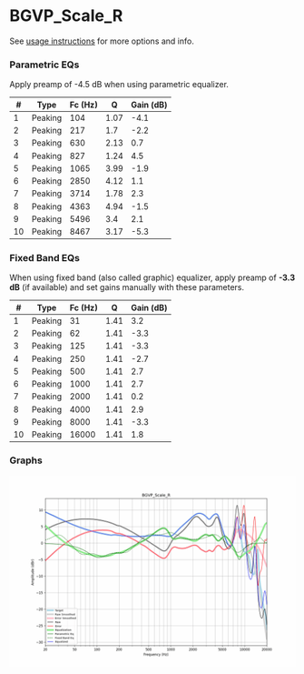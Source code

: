 # BGVP_Scale_R
See [usage instructions](https://github.com/jaakkopasanen/AutoEq#usage) for more options and info.

### Parametric EQs
Apply preamp of -4.5 dB when using parametric equalizer.

|   # | Type    |   Fc (Hz) |    Q |   Gain (dB) |
|-----|---------|-----------|------|-------------|
|   1 | Peaking |       104 | 1.07 |        -4.1 |
|   2 | Peaking |       217 | 1.7  |        -2.2 |
|   3 | Peaking |       630 | 2.13 |         0.7 |
|   4 | Peaking |       827 | 1.24 |         4.5 |
|   5 | Peaking |      1065 | 3.99 |        -1.9 |
|   6 | Peaking |      2850 | 4.12 |         1.1 |
|   7 | Peaking |      3714 | 1.78 |         2.3 |
|   8 | Peaking |      4363 | 4.94 |        -1.5 |
|   9 | Peaking |      5496 | 3.4  |         2.1 |
|  10 | Peaking |      8467 | 3.17 |        -5.3 |

### Fixed Band EQs
When using fixed band (also called graphic) equalizer, apply preamp of **-3.3 dB** (if available) and set gains manually with these parameters.

|   # | Type    |   Fc (Hz) |    Q |   Gain (dB) |
|-----|---------|-----------|------|-------------|
|   1 | Peaking |        31 | 1.41 |         3.2 |
|   2 | Peaking |        62 | 1.41 |        -3.3 |
|   3 | Peaking |       125 | 1.41 |        -3.3 |
|   4 | Peaking |       250 | 1.41 |        -2.7 |
|   5 | Peaking |       500 | 1.41 |         2.7 |
|   6 | Peaking |      1000 | 1.41 |         2.7 |
|   7 | Peaking |      2000 | 1.41 |         0.2 |
|   8 | Peaking |      4000 | 1.41 |         2.9 |
|   9 | Peaking |      8000 | 1.41 |        -3.3 |
|  10 | Peaking |     16000 | 1.41 |         1.8 |

### Graphs
![](./BGVP_Scale_R.png)

